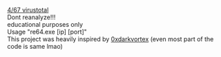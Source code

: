 <a href="https://www.virustotal.com/gui/file/79bdb2f242f9e468bc7ed4a7c010c05ed0c3cbbe3a4395ab472f46bd1318d295/detection">4/67 virustotal</a>
<br>
Dont reanalyze!!!
<br>
educational purposes only
<br>
Usage "re64.exe [ip] [port]"
<br>
This project was heavily inspired by <a href="https://github.com/paranoidninja/0xdarkvortex-MalwareDevelopment/blob/master/prometheus.cpp">0xdarkvortex</a> (even most part of the code is same lmao)
